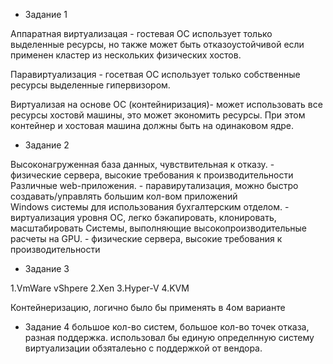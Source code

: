 - Задание 1

Аппаратная виртуализацая - гостевая ОС использует только выделенные ресурсы, но также может быть отказоустойчивой если применен кластер из нескольких физических хостов.

Паравиртуализация - госетвая ОС использует только собственные ресурсы выделенные гипервизором.

Виртуализая на основе ОС (контейниризация)- может использовать все ресурсы хостовй машины, это может экономить ресурсы. При этом контейнер и хостовая машина должны быть на одинаковом ядре.

- Задание 2

Высоконагруженная база данных, чувствительная к отказу. - физические сервера, высокие требования к производительности
Различные web-приложения. - паравирутализация, можно быстро создавать/управлять большим кол-вом приложений  
Windows системы для использования бухгалтерским отделом. - виртуализация уровня ОС, легко бэкапировать, клонировать, масштабировать
Системы, выполняющие высокопроизводительные расчеты на GPU. - физические сервера, высокие требования к производительности

- Задание 3

1.VmWare vShpere
2.Xen
3.Hyper-V
4.KVM

Контейнеризацию, логично было бы применять в 4ом варианте



- Задание 4
большое кол-во систем, большое кол-во точек отказа, разная поддержка.
использовал бы единую определнную систему виртуализации обзяталеьно с поддержкой от вендора.